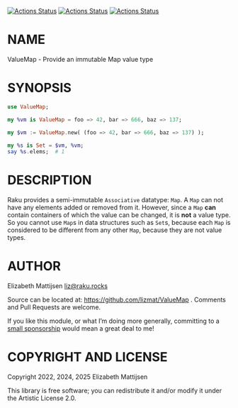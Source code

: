 [![Actions Status](https://github.com/lizmat/ValueMap/actions/workflows/linux.yml/badge.svg)](https://github.com/lizmat/ValueMap/actions) [![Actions Status](https://github.com/lizmat/ValueMap/actions/workflows/macos.yml/badge.svg)](https://github.com/lizmat/ValueMap/actions) [![Actions Status](https://github.com/lizmat/ValueMap/actions/workflows/windows.yml/badge.svg)](https://github.com/lizmat/ValueMap/actions)

NAME
====

ValueMap - Provide an immutable Map value type

SYNOPSIS
========

```raku
use ValueMap;

my %vm is ValueMap = foo => 42, bar => 666, baz => 137;

my $vm := ValueMap.new( (foo => 42, bar => 666, baz => 137) );

my %s is Set = $vm, %vm;
say %s.elems;  # 1
```

DESCRIPTION
===========

Raku provides a semi-immutable `Associative` datatype: `Map`. A `Map` can not have any elements added or removed from it. However, since a `Map` **can** contain containers of which the value can be changed, it is **not** a value type. So you cannot use `Map`s in data structures such as `Set`s, because each `Map` is considered to be different from any other `Map`, because they are not value types.

AUTHOR
======

Elizabeth Mattijsen <liz@raku.rocks>

Source can be located at: https://github.com/lizmat/ValueMap . Comments and Pull Requests are welcome.

If you like this module, or what I’m doing more generally, committing to a [small sponsorship](https://github.com/sponsors/lizmat/) would mean a great deal to me!

COPYRIGHT AND LICENSE
=====================

Copyright 2022, 2024, 2025 Elizabeth Mattijsen

This library is free software; you can redistribute it and/or modify it under the Artistic License 2.0.

